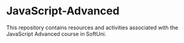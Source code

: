 # JavaScript-Advanced
This repository contains resources and activities associated with the JavaScript Advanced course in SoftUni.

